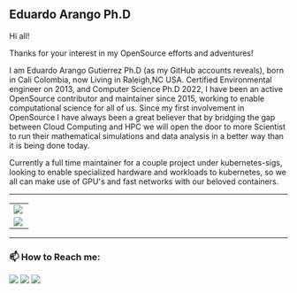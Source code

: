 ## Eduardo Arango Ph.D

Hi all! 

Thanks for your interest in my OpenSource efforts and adventures! 

I am Eduardo Arango Gutierrez Ph.D (as my GitHub accounts reveals), born in Cali Colombia, now Living in Raleigh,NC USA. Certified Environmental engineer on 2013, and Computer Science Ph.D 2022, I have been an active OpenSource contributor and maintainer since 2015, working to enable computational science for all of us. Since my first involvement in OpenSource I have always been a great believer that by bridging the gap between Cloud Computing and HPC we will open the door to more Scientist to run their mathematical simulations and data analysis in a better way than it is being done today.

Currently a full time maintainer for a couple project under kubernetes-sigs, looking to enable specialized hardware and workloads to kubernetes, so we all can make use of GPU's and fast networks with our beloved containers.

<!--   GitHub stats graph -->
---

<table>
	<tr>
    		<td>
			<a href="https://twitter.com/CarlosEArango/">
				<img align="center" src="https://github-readme-stats.vercel.app/api?username=ArangoGutierrez&show_icons=true" />
			</a>
		</td>
    	</tr>
	<tr>
        	<td>
			<a href="https://twitter.com/CarlosEArango/">
				<img align="left" src="https://github-readme-streak-stats.herokuapp.com/?user=ArangoGutierrez"></img>
			</a>
		</td>
	</tr>
</table>


---
### 📫 How to Reach me:
<p align="left">
<a href="https://twitter.com/CarlosEarango" target="blank"><img src="https://img.icons8.com/color/48/000000/gmail.png"/></a>
<a href="https://linkedin.com/in/eduardo-arango" target="blank"><img src="https://img.icons8.com/color/48/000000/linkedin.png"/></a>
<a href="mailto:arangogutierreo@gmail.com" target="blank"><img src="https://img.icons8.com/color/48/000000/twitter.png"/></a>
</p>

